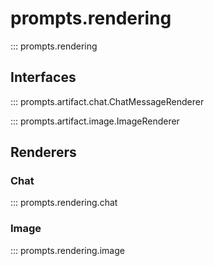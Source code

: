 # prompts.rendering

::: prompts.rendering

## Interfaces

::: prompts.artifact.chat.ChatMessageRenderer

::: prompts.artifact.image.ImageRenderer

## Renderers

### Chat

::: prompts.rendering.chat

### Image

::: prompts.rendering.image
